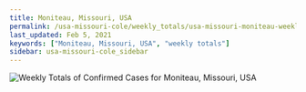 ```yaml
---
title: Moniteau, Missouri, USA
permalink: /usa-missouri-cole/weekly_totals/usa-missouri-moniteau-weekly_totals.html
last_updated: Feb 5, 2021
keywords: ["Moniteau, Missouri, USA", "weekly totals"]
sidebar: usa-missouri-cole_sidebar
---
```


![Weekly Totals of Confirmed Cases for Moniteau, Missouri, USA](/covid_tracker/images/graphs/usa-missouri-moniteau-weekly_totals_graph.png)
